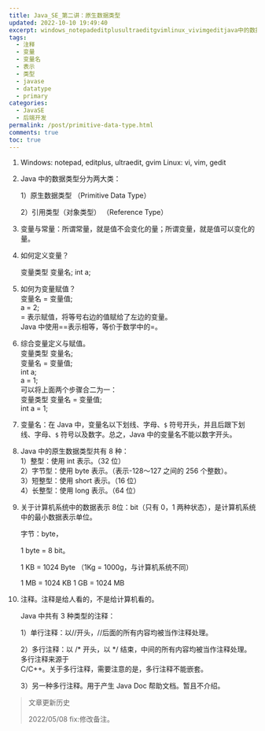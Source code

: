 ```yaml
---
title: Java_SE_第二讲：原生数据类型
updated: 2022-10-10 19:49:40
excerpt: windows_notepadeditplusultraeditgvimlinux_vivimgeditjava中的数据类型分为两大类_）原生数据类型（primitivedatatype））引用类型（对象类型）（referencetype）变量与常量_所谓常量就是值不会变化的量_所谓变量就是值可以变化的量。如何定义变量？变量类型变量名_inta_如何为变量赋值？变量名=变量值_a=_=表示赋值将等号右边的值赋给了左边的变量。java中使用==表示相等等价于数学中的=。综合变量定义与赋值。变量类型变量名_变
tags:
  - 注释
  - 变量
  - 变量名
  - 表示
  - 类型
  - javase
  - datatype
  - primary
categories:
  - JavaSE
  - 后端开发
permalink: /post/primitive-data-type.html
comments: true
toc: true
---
```

1. Windows: notepad, editplus, ultraedit, gvim   Linux: vi, vim, gedit
2. Java 中的数据类型分为两大类：

    1）原生数据类型 （Primitive Data Type）

    2）引用类型（对象类型） （Reference Type）
3. 变量与常量：所谓常量，就是值不会变化的量；所谓变量，就是值可以变化的量。
4. 如何定义变量？   

    变量类型 变量名;   int a;
5. 如何为变量赋值？  
    变量名 = 变量值;  
    a = 2;  
    = 表示赋值，将等号右边的值赋给了左边的变量。  
    Java 中使用==表示相等，等价于数学中的=。
6. 综合变量定义与赋值。  
    变量类型 变量名;  
    变量名 = 变量值;  
    int a;  
    a = 1;  
    可以将上面两个步骤合二为一：  
    变量类型 变量名 = 变量值;  
    int a = 1;
7. 变量名：在 Java 中，变量名以下划线、字母、`$` 符号开头，并且后跟下划线、字母、`$` 符号以及数字。总之，Java 中的变量名不能以数字开头。
8. Java 中的原生数据类型共有 8 种：  
    1）整型：使用 int 表示。（32 位）  
    2）字节型：使用 byte 表示。（表示-128～127 之间的 256 个整数）。  
    3）短整型：使用 short 表示。（16 位）  
    4）长整型：使用 long 表示。（64 位）
9. 关于计算机系统中的数据表示 8位：bit（只有 0，1 两种状态），是计算机系统中的最小数据表示单位。

    字节：byte， 

    1 byte = 8 bit。   

    1 KB = 1024 Byte （1Kg = 1000g，与计算机系统不同）   

    1 MB = 1024 KB   1 GB = 1024 MB
10. 注释。注释是给人看的，不是给计算机看的。

     Java 中共有 3 种类型的注释：   

     1）单行注释：以//开头，//后面的所有内容均被当作注释处理。  

     2）多行注释：以 /* 开头，以 */ 结束，中间的所有内容均被当作注释处理。多行注释来源于  
     C/C++。关于多行注释，需要注意的是，多行注释不能嵌套。   

     3）另一种多行注释。用于产生 Java Doc 帮助文档。暂且不介绍。

> 文章更新历史
>
> 2022/05/08 fix:修改备注。
